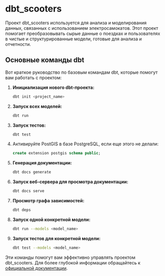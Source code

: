 # dbt_scooters

Проект dbt_scooters используется для анализа и моделирования данных, связанных с использованием электросамокатов. Этот проект помогает преобразовывать сырые данные о поездках и пользователях в чистые и структурированные модели, готовые для анализа и отчетности.

## Основные команды dbt

Вот краткое руководство по базовым командам dbt, которые помогут вам работать с проектом:

1. **Инициализация нового dbt-проекта:**
   ```bash
   dbt init <project_name>
   ```

2. **Запуск всех моделей:**
   ```bash
   dbt run
   ```

3. **Запуск тестов:**
   ```bash
   dbt test
   ```
   
4. Активируйте PostGIS в базе PostgreSQL, если еще этого не делали:

    ```sql
    create extension postgis schema public;
    ```
    
4. **Генерация документации:**
   ```bash
   dbt docs generate
   ```

5. **Запуск веб-сервера для просмотра документации:**
   ```bash
   dbt docs serve
   ```

6. **Просмотр графа зависимостей:**
   ```bash
   dbt deps
   ```

7. **Запуск одной конкретной модели:**
   ```bash
   dbt run --models <model_name>
   ```

8. **Запуск тестов для конкретной модели:**
   ```bash
   dbt test --models <model_name>
   ```

Эти команды помогут вам эффективно управлять проектом dbt_scooters. Для более глубокой информации обращайтесь к [официальной документации](https://docs.getdbt.com/).